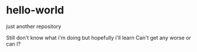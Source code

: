 # hello-world
just another repository

Still don't know what i'm doing but hopefully i'll learn
Can't get any worse or can I?
